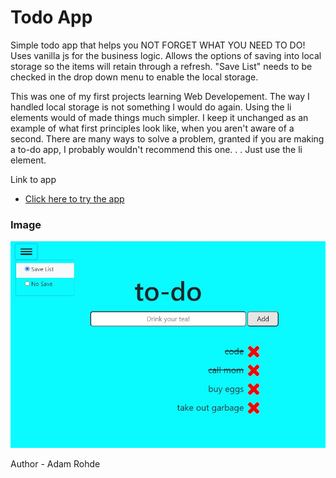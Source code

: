# Todo App
Simple todo app that helps you NOT FORGET WHAT YOU NEED TO DO!  Uses vanilla js for the business logic.  Allows the options of saving into local storage so the items will retain through a refresh.  "Save List" needs to be checked in the drop down menu to enable the local storage.

This was one of my first projects learning Web Developement. The way I handled local storage is not something I would do again. Using the li elements would of made things much simpler. I keep it unchanged as an example of what first principles look like, when you aren't aware of a second. There are many ways to solve a problem, granted if you are making a to-do app, I probably wouldn't recommend this one. . .  Just use the li element. 




Link to app
  - [Click here to try the app](https://adamrohde.github.io/to-do-app/)
  

### Image

![alt text](https://github.com/adamRohde/to-do-app/blob/master/todo_preview.jpg)



Author - Adam Rohde
